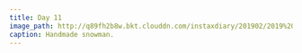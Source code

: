 ```yaml
---
title: Day 11
image_path: http://q89fh2b8w.bkt.clouddn.com/instaxdiary/201902/2019%202%2015.jpg
caption: Handmade snowman.
---
```


